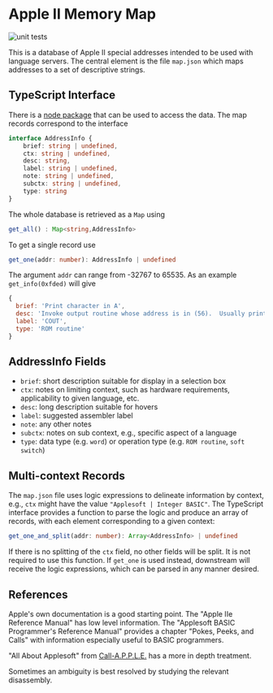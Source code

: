 # Apple II Memory Map

![unit tests](https://github.com/dfgordon/a2-memory-map/actions/workflows/node.js.yml/badge.svg)

This is a database of Apple II special addresses intended to be used with language servers.  The central element is the file `map.json` which maps addresses to a set of descriptive strings.

## TypeScript Interface

There is a [node package](https://www.npmjs.com/package/a2-memory-map) that can be used to access the data.  The map records correspond to the interface

```ts
interface AddressInfo {
    brief: string | undefined,
    ctx: string | undefined,
    desc: string,
    label: string | undefined,
    note: string | undefined,
    subctx: string | undefined,
    type: string
}
```

The whole database is retrieved as a `Map` using

```ts
get_all() : Map<string,AddressInfo>
```

To get a single record use

```ts
get_one(addr: number): AddressInfo | undefined
```

The argument `addr` can range from -32767 to 65535.  As an example `get_info(0xfded)` will give

```js
{
  brief: 'Print character in A',
  desc: 'Invoke output routine whose address is in (56).  Usually prints character in A.',
  label: 'COUT',
  type: 'ROM routine'
}
```

## AddressInfo Fields

* `brief`: short description suitable for display in a selection box
* `ctx`: notes on limiting context, such as hardware requirements, applicability to given language, etc.
* `desc`: long description suitable for hovers
* `label`: suggested assembler label
* `note`: any other notes
* `subctx`: notes on sub context, e.g., specific aspect of a language
* `type`: data type (e.g. `word`) or operation type (e.g. `ROM routine`, `soft switch`)

## Multi-context Records

The `map.json` file uses logic expressions to delineate information by context, e.g., `ctx` might have the value `"Applesoft | Integer BASIC"`.  The TypeScript interface provides a function to parse the logic and produce an array of records, with each element corresponding to a given context:

```ts
get_one_and_split(addr: number): Array<AddressInfo> | undefined
```

If there is no splitting of the `ctx` field, no other fields will be split.  It is not required to use this function.  If `get_one` is used instead, downstream will receive the logic expressions, which can be parsed in any manner desired.

## References

Apple's own documentation is a good starting point.  The "Apple IIe Reference Manual" has low level information.  The "Applesoft BASIC Programmer's Reference Manual" provides a chapter "Pokes, Peeks, and Calls" with information especially useful to BASIC programmers.

"All About Applesoft" from [Call-A.P.P.L.E.](https://www.callapple.org/) has a more in depth treatment.

Sometimes an ambiguity is best resolved by studying the relevant disassembly.